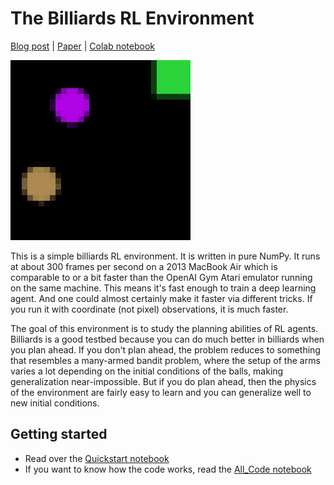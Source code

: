 # The Billiards RL Environment

[Blog post]() | [Paper]() | [Colab notebook]()

![billiards.gif](./static/billiards.gif)

This is a simple billiards RL environment. It is written in pure NumPy. It runs at about 300 frames per second on a 2013 MacBook Air which is comparable to or a bit faster than the OpenAI Gym Atari emulator running on the same machine. This means it's fast enough to train a deep learning agent. And one could almost certainly make it faster via different tricks. If you run it with coordinate (not pixel) observations, it is much faster.

The goal of this environment is to study the planning abilities of RL agents. Billiards is a good testbed because you can do much better in billiards when you plan ahead. If you don't plan ahead, the problem reduces to something that resembles a many-armed bandit problem, where the setup of the arms varies a lot depending on the initial conditions of the balls, making generalization near-impossible. But if you do plan ahead, then the physics of the environment are fairly easy to learn and you can generalize well to new initial conditions.

## Getting started
* Read over the [Quickstart notebook](https://github.com/greydanus/billiards/blob/main/quickstart.ipynb)
* If you want to know how the code works, read the [All_Code notebook](https://github.com/greydanus/billiards/blob/main/all_code.ipynb)
